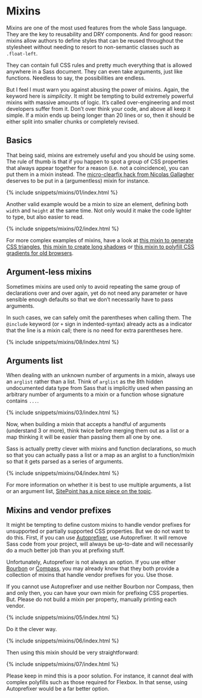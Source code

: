 
# Mixins

Mixins are one of the most used features from the whole Sass language. They are the key to reusability and DRY components. And for good reason: mixins allow authors to define styles that can be reused throughout the stylesheet without needing to resort to non-semantic classes such as `.float-left`.

They can contain full CSS rules and pretty much everything that is allowed anywhere in a Sass document. They can even take arguments, just like functions. Needless to say, the possibilities are endless.

But I feel I must warn you against abusing the power of mixins. Again, the keyword here is *simplicity*. It might be tempting to build extremely powerful mixins with massive amounts of logic. It’s called over-engineering and most developers suffer from it. Don’t over think your code, and above all keep it simple. If a mixin ends up being longer than 20 lines or so, then it should be either split into smaller chunks or completely revised.

## Basics

That being said, mixins are extremely useful and you should be using some. The rule of thumb is that if you happen to spot a group of CSS properties that always appear together for a reason (i.e. not a coincidence), you can put them in a mixin instead. The [micro-clearfix hack from Nicolas Gallagher](http://nicolasgallagher.com/micro-clearfix-hack/) deserves to be put in a (argumentless) mixin for instance.

{% include snippets/mixins/01/index.html %}

Another valid example would be a mixin to size an element, defining both `width` and `height` at the same time. Not only would it make the code lighter to type, but also easier to read.

{% include snippets/mixins/02/index.html %}

For more complex examples of mixins, have a look at [this mixin to generate CSS triangles](http://www.sitepoint.com/sass-mixin-css-triangles/), [this mixin to create long shadows](http://www.sitepoint.com/ultimate-long-shadow-sass-mixin/) or [this mixin to polyfill CSS gradients for old browsers](http://www.sitepoint.com/building-linear-gradient-mixin-sass/).

## Argument-less mixins

Sometimes mixins are used only to avoid repeating the same group of declarations over and over again, yet do not need any parameter or have sensible enough defaults so that we don’t necessarily have to pass arguments.

In such cases, we can safely omit the parentheses when calling them. The `@include` keyword (or `+` sign in indented-syntax) already acts as a indicator that the line is a mixin call; there is no need for extra parentheses here.

{% include snippets/mixins/08/index.html %}

## Arguments list

When dealing with an unknown number of arguments in a mixin, always use an `arglist` rather than a list. Think of `arglist` as the 8th hidden undocumented data type from Sass that is implicitly used when passing an arbitrary number of arguments to a mixin or a function whose signature contains `...`.

{% include snippets/mixins/03/index.html %}

Now, when building a mixin that accepts a handful of arguments (understand 3 or more), think twice before merging them out as a list or a map thinking it will be easier than passing them all one by one.

Sass is actually pretty clever with mixins and function declarations, so much so that you can actually pass a list or a map as an arglist to a function/mixin so that it gets parsed as a series of arguments.

{% include snippets/mixins/04/index.html %}

For more information on whether it is best to use multiple arguments, a list or an argument list, [SitePoint has a nice piece on the topic](http://www.sitepoint.com/sass-multiple-arguments-lists-or-arglist/).

## Mixins and vendor prefixes

It might be tempting to define custom mixins to handle vendor prefixes for unsupported or partially supported CSS properties. But we do not want to do this. First, if you can use [Autoprefixer](https://github.com/postcss/autoprefixer), use Autoprefixer. It will remove Sass code from your project, will always be up-to-date and will necessarily do a much better job than you at prefixing stuff.

Unfortunately, Autoprefixer is not always an option. If you use either [Bourbon](http://bourbon.io/) or [Compass](http://compass-style.org/), you may already know that they both provide a collection of mixins that handle vendor prefixes for you. Use those.

If you cannot use Autoprefixer and use neither Bourbon nor Compass, then and only then, you can have your own mixin for prefixing CSS properties. But. Please do not build a mixin per property, manually printing each vendor.

{% include snippets/mixins/05/index.html %}

Do it the clever way.

{% include snippets/mixins/06/index.html %}

Then using this mixin should be very straightforward:

{% include snippets/mixins/07/index.html %}

Please keep in mind this is a poor solution. For instance, it cannot deal with complex polyfills such as those required for Flexbox. In that sense, using Autoprefixer would be a far better option.
